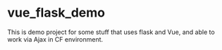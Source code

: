 # vue_flask_demo

This is demo project for some stuff that uses flask and Vue, and able to work via Ajax in CF environment. 
